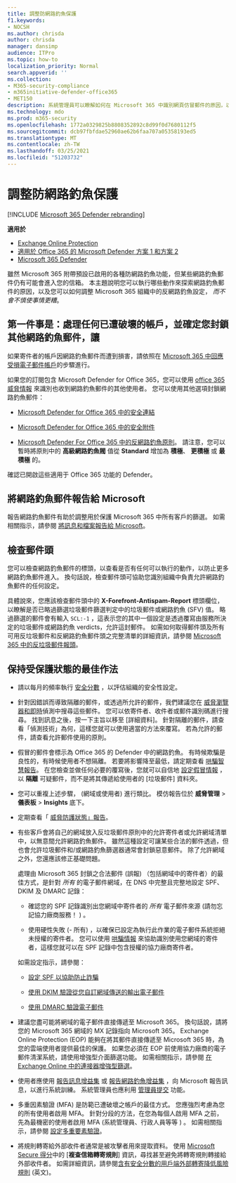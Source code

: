 ```yaml
---
title: 調整防網路釣魚保護
f1.keywords:
- NOCSH
ms.author: chrisda
author: chrisda
manager: dansimp
audience: ITPro
ms.topic: how-to
localization_priority: Normal
search.appverid: ''
ms.collection:
- M365-security-compliance
- m365initiative-defender-office365
- MET150
description: 系統管理員可以瞭解如何在 Microsoft 365 中識別網頁仿冒郵件的原因，以及如何防止未來的更多網路釣魚郵件。
ms.technology: mdo
ms.prod: m365-security
ms.openlocfilehash: 1772a0329825b8808352892c8d99f0d7680112f5
ms.sourcegitcommit: dcb97fbfdae52960ae62b6faa707a05358193ed5
ms.translationtype: MT
ms.contentlocale: zh-TW
ms.lasthandoff: 03/25/2021
ms.locfileid: "51203732"
---
```

# <a name="tune-anti-phishing-protection"></a>調整防網路釣魚保護

[!INCLUDE [Microsoft 365 Defender rebranding](../includes/microsoft-defender-for-office.md)]

**適用於**
- [Exchange Online Protection](exchange-online-protection-overview.md)
- [適用於 Office 365 的 Microsoft Defender 方案 1 和方案 2](defender-for-office-365.md)
- [Microsoft 365 Defender](../defender/microsoft-365-defender.md)

雖然 Microsoft 365 附帶預設已啟用的各種防網路釣魚功能，但某些網路釣魚郵件仍有可能會進入您的信箱。 本主題說明您可以執行哪些動作來探索網路釣魚郵件的原因，以及您可以如何調整 Microsoft 365 組織中的反網路釣魚設定， _而不會不慎使事情更糟_。

## <a name="first-things-first-deal-with-any-compromised-accounts-and-make-sure-you-block-any-more-phishing-messages-from-getting-through"></a>第一件事是：處理任何已遭破壞的帳戶，並確定您封鎖其他網路釣魚郵件，讓

如果寄件者的帳戶因網路釣魚郵件而遭到損害，請依照在 [Microsoft 365 中回應受損電子郵件帳戶](responding-to-a-compromised-email-account.md)的步驟進行。

如果您的訂閱包含 Microsoft Defender for Office 365，您可以使用 [office 365 威脅情報](office-365-ti.md) 來識別也收到網路釣魚郵件的其他使用者。 您可以使用其他選項封鎖網路釣魚郵件：

- [Microsoft Defender for Office 365 中的安全連結](set-up-safe-links-policies.md)

- [Microsoft Defender for Office 365 中的安全附件](set-up-safe-attachments-policies.md)

- [Microsoft Defender For Office 365 中的反網路釣魚原則](configure-atp-anti-phishing-policies.md)。 請注意，您可以暫時將原則中的 **高級網路釣魚閥** 值從 **Standard** 增加為 **積極**、 **更積極** 或 **最積極** 的。

確認已開啟這些適用于 Office 365 功能的 Defender。

## <a name="report-the-phishing-message-to-microsoft"></a>將網路釣魚郵件報告給 Microsoft

報告網路釣魚郵件有助於調整用於保護 Microsoft 365 中所有客戶的篩選。 如需相關指示，請參閱 [將訊息和檔案報告給 Microsoft](report-junk-email-messages-to-microsoft.md)。

## <a name="inspect-the-message-headers"></a>檢查郵件頭

您可以檢查網路釣魚郵件的標頭，以查看是否有任何可以執行的動作，以防止更多網路釣魚郵件進入。 換句話說，檢查郵件頭可協助您識別組織中負責允許網路釣魚郵件的任何設定。

具體說來，您應該檢查郵件頭中的 **X-Forefront-Antispam-Report** 標頭欄位，以瞭解是否已略過篩選垃圾郵件篩選判定中的垃圾郵件或網路釣魚 (SFV) 值。 略過篩選的郵件會有輸入 `SCL:-1` ，這表示您的其中一個設定是透過覆寫由服務所決定的垃圾郵件或網路釣魚 verdicts，允許這封郵件。 如需如何取得郵件頭及所有可用反垃圾郵件和反網路釣魚郵件頭之完整清單的詳細資訊，請參閱 [Microsoft 365 中的反垃圾郵件報頭](anti-spam-message-headers.md)。

## <a name="best-practices-to-stay-protected"></a>保持受保護狀態的最佳作法

- 請以每月的頻率執行 [安全分數](../defender/microsoft-secure-score.md) ，以評估組織的安全性設定。

- 針對因錯誤而導致隔離的郵件，或透過所允許的郵件，我們建議您在 [威脅瀏覽器和即時](threat-explorer.md)偵測中搜尋這些郵件。 您可以依寄件者、收件者或郵件識別碼進行搜尋。 找到訊息之後，按一下主旨以移至 [詳細資料]。 針對隔離的郵件，請查看「偵測技術」為何，這樣您就可以使用適當的方法來覆寫。 若為允許的郵件，請查看允許郵件使用的原則。

- 假冒的郵件會標示為 Office 365 的 Defender 中的網路釣魚。 有時候欺騙是良性的，有時候使用者不想隔離。 若要將影響降至最低，請定期查看 [哄騙智慧報告](learn-about-spoof-intelligence.md)。 在您檢查並做任何必要的覆寫後，您就可以自信地 [設定假冒情報](set-up-anti-phishing-policies.md#spoof-settings) ，以 **隔離** 可疑郵件，而不是將其傳遞給使用者的 [垃圾郵件] 資料夾。

- 您可以重複上述步驟， (網域或使用者) 進行類比。 模仿報告位於 **威脅管理** \> **儀表板** \> **Insights** 底下。

- 定期查看「 [威脅防護狀態」報告](view-reports-for-mdo.md#threat-protection-status-report)。

- 有些客戶會將自己的網域放入反垃圾郵件原則中的允許寄件者或允許網域清單中，以無意間允許網路釣魚郵件。 雖然這種設定可讓某些合法的郵件透過，但也會允許垃圾郵件和/或網路釣魚篩選器通常會封鎖惡意郵件。 除了允許網域之外，您還應該修正基礎問題。

  處理由 Microsoft 365 封鎖之合法郵件 (誤報) （包括網域中的寄件者）的最佳方式，是針對 _所有_ 的電子郵件網域，在 DNS 中完整且完整地設定 SPF、DKIM 及 DMARC 記錄：

  - 確認您的 SPF 記錄識別出您網域中寄件者的 _所有_ 電子郵件來源 (請勿忘記協力廠商服務！ ) 。

  - 使用硬性失敗 (\- 所有) ，以確保已設定為執行此作業的電子郵件系統拒絕未授權的寄件者。 您可以使用 [哄騙情報](learn-about-spoof-intelligence.md) 來協助識別使用您網域的寄件者，這樣您就可以在 SPF 記錄中包含授權的協力廠商寄件者。

  如需設定指示，請參閱：

  - [設定 SPF 以協助防止詐騙 ](set-up-spf-in-office-365-to-help-prevent-spoofing.md)

  - [使用 DKIM 驗證從您自訂網域傳送的輸出電子郵件](use-dkim-to-validate-outbound-email.md)

  - [使用 DMARC 驗證電子郵件](use-dmarc-to-validate-email.md)

- 建議您盡可能將網域的電子郵件直接傳遞至 Microsoft 365。 換句話說，請將您的 Microsoft 365 網域的 MX 記錄指向 Microsoft 365。 Exchange Online Protection (EOP) 能夠在將其郵件直接傳遞至 Microsoft 365 時，為您的雲端使用者提供最佳的保護。 如果您必須在 EOP 前使用協力廠商的電子郵件清潔系統，請使用增強型介面篩選功能。 如需相關指示，請參閱 [在 Exchange Online 中的連接器增強型篩選](/Exchange/mail-flow-best-practices/use-connectors-to-configure-mail-flow/enhanced-filtering-for-connectors)。

- 使用者應使用 [報告訊息增益集](enable-the-report-message-add-in.md) 或 [報告網路釣魚增益集](enable-the-report-phish-add-in.md) ，向 Microsoft 報告訊息，以進行系統訓練。 系統管理員也應利用 [管理員提交](admin-submission.md) 功能。

- 多重因素驗證 (MFA) 是防範已遭破壞之帳戶的最佳方式。 您應強烈考慮為您的所有使用者啟用 MFA。 針對分段的方法，在您為每個人啟用 MFA 之前，先為最機密的使用者啟用 MFA (系統管理員、行政人員等等 ) 。 如需相關指示，請參閱 [設定多重要素驗證](../../admin/security-and-compliance/set-up-multi-factor-authentication.md)。

- 將規則轉寄給外部收件者通常是被攻擊者用來提取資料。 使用 [Microsoft Secure 得分](../defender/microsoft-secure-score.md)中的 [**複查信箱轉寄規則**] 資訊，尋找甚至避免將轉寄規則轉接給外部收件者。 如需詳細資訊，請參閱[含有安全分數的用戶端外部轉寄降低風險規則](/archive/blogs/office365security/mitigating-client-external-forwarding-rules-with-secure-score) (英文)。
